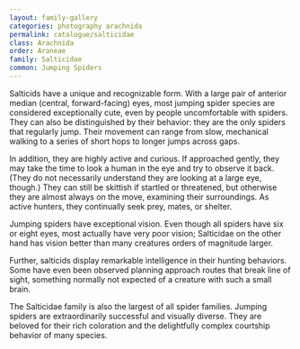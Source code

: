 ```yaml
---
layout: family-gallery
categories: photography arachnida
permalink: catalogue/salticidae
class: Arachnida
order: Araneae
family: Salticidae
common: Jumping Spiders
---
```


Salticids have a unique and recognizable form. With a large pair of anterior
median (central, forward-facing) eyes, most jumping spider species are
considered exceptionally cute, even by people uncomfortable with spiders. They
can also be distinguished by their behavior: they are the only spiders that
regularly jump. Their movement can range from slow, mechanical walking to a
series of short hops to longer jumps across gaps.

In addition, they are highly active and curious. If approached gently, they may
take the time to look a human in the eye and try to observe it back. (They do
not necessarily understand they are looking at a large eye, though.) They can
still be skittish if startled or threatened, but otherwise they are almost
always on the move, examining their surroundings. As active hunters, they
continually seek prey, mates, or shelter.

Jumping spiders have exceptional vision. Even though all spiders have six or
eight eyes, most actually have very poor vision; Salticidae on the other hand
has vision better than many creatures orders of magnitude larger.

Further, salticids display remarkable intelligence in their hunting behaviors.
Some have even been observed planning approach routes that break line of sight,
something normally not expected of a creature with such a small brain.

The Salticidae family is also the largest of all spider families. Jumping
spiders are extraordinarily successful and visually diverse. They are beloved
for their rich coloration and the delightfully complex courtship behavior of
many species.
